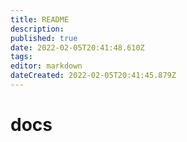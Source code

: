```yaml
---
title: README
description: 
published: true
date: 2022-02-05T20:41:48.610Z
tags: 
editor: markdown
dateCreated: 2022-02-05T20:41:45.879Z
---
```


# docs
